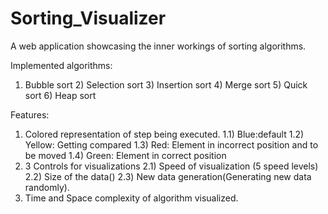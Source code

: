# Sorting_Visualizer

A web application showcasing the inner workings of sorting algorithms.

Implemented algorithms:
1) Bubble sort  2) Selection sort  3) Insertion sort  4) Merge sort  5) Quick sort  6) Heap sort

Features:
1) Colored representation of step being executed.
  1.1) Blue:default
  1.2) Yellow: Getting compared
  1.3) Red: Element in incorrect position and to be moved
  1.4) Green: Element in correct position
2) 3 Controls for visualizations
  2.1) Speed of visualization (5 speed levels)
  2.2) Size of the data()
  2.3) New data generation(Generating new data randomly).
4) Time and Space complexity of algorithm visualized.


